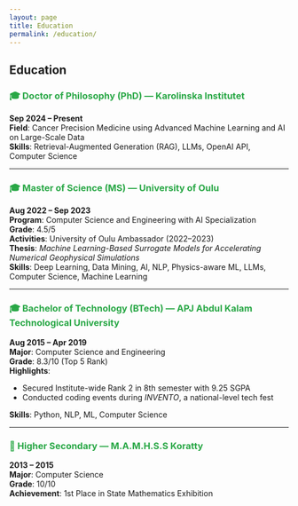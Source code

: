 ```yaml
---
layout: page
title: Education
permalink: /education/
---
```


## Education

### <span style="color:#28a745;">🎓 Doctor of Philosophy (PhD) — Karolinska Institutet</span>

**Sep 2024 – Present**  
**Field**: Cancer Precision Medicine using Advanced Machine Learning and AI on Large-Scale Data  
**Skills**: Retrieval-Augmented Generation (RAG), LLMs, OpenAI API, Computer Science

---

### <span style="color:#28a745;">🎓 Master of Science (MS) — University of Oulu</span>

**Aug 2022 – Sep 2023**  
**Program**: Computer Science and Engineering with AI Specialization  
**Grade**: 4.5/5  
**Activities**: University of Oulu Ambassador (2022–2023)  
**Thesis**: _Machine Learning-Based Surrogate Models for Accelerating Numerical Geophysical Simulations_  
**Skills**: Deep Learning, Data Mining, AI, NLP, Physics-aware ML, LLMs, Computer Science, Machine Learning

---

### <span style="color:#28a745;">🎓 Bachelor of Technology (BTech) — APJ Abdul Kalam Technological University</span>

**Aug 2015 – Apr 2019**  
**Major**: Computer Science and Engineering  
**Grade**: 8.3/10 (Top 5 Rank)  
**Highlights**:

- Secured Institute-wide Rank 2 in 8th semester with 9.25 SGPA
- Conducted coding events during _INVENTO_, a national-level tech fest

**Skills**: Python, NLP, ML, Computer Science

---

### <span style="color:#28a745;">🏫 Higher Secondary — M.A.M.H.S.S Koratty</span>

**2013 – 2015**  
**Major**: Computer Science  
**Grade**: 10/10  
**Achievement**: 1st Place in State Mathematics Exhibition
